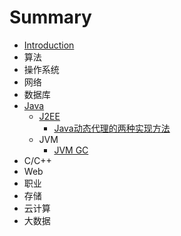# Summary

* [Introduction](README.md)
* 算法
* 操作系统
* 网络
* 数据库
* [Java](java.md)
  * [J2EE](java/j2ee.md)
    * [Java动态代理的两种实现方法](java/j2ee/javadong-tai-dai-li-de-liang-zhong-shi-xian-fang-fa.md)
  * JVM
    * [JVM GC](java/jvm-gc.md)
* C/C++
* Web
* 职业
* 存储
* 云计算
* 大数据

